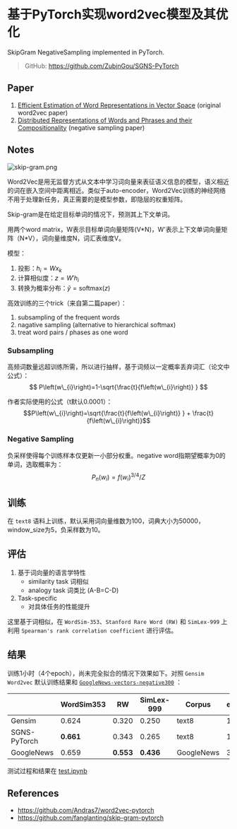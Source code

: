 # 基于PyTorch实现word2vec模型及其优化


SkipGram NegativeSampling implemented in PyTorch.

> GitHub: https://github.com/ZubinGou/SGNS-PyTorch

## Paper
1. [Efficient Estimation of Word Representations in Vector Space](http://arxiv.org/pdf/1301.3781.pdf) (original word2vec paper)
2. [Distributed Representations of Words and Phrases and their Compositionality](http://papers.nips.cc/paper/5021-distributed-representations-of-words-and-phrases-and-their-compositionality.pdf) (negative sampling paper)

## Notes
![skip-gram.png](../../../_resources/117fc4e48d744d729870aa5bca14d299.png)

Word2Vec是用无监督方式从文本中学习词向量来表征语义信息的模型，语义相近的词在嵌入空间中距离相近。类似于auto-encoder，Word2Vec训练的神经网络不用于处理新任务，真正需要的是模型参数，即隐层的权重矩阵。

Skip-gram是在给定目标单词的情况下，预测其上下文单词。

用两个word matrix，W表示目标单词向量矩阵(V\*N)，W'表示上下文单词向量矩阵（N\*V），词向量维度N，词汇表维度V。

模型：
1. 投影：$h_i=Wx_k$
2. 计算相似度：$z=W'h_i$
3. 转换为概率分布：$\hat y=\text{softmax}(z)$

高效训练的三个trick（来自第二篇paper）：
1. subsampling of the frequent words
2. nagative sampling (alternative to hierarchical softmax)
3. treat word pairs / phases as one word

### Subsampling
高频词数量远超训练所需，所以进行抽样，基于词频以一定概率丢弃词汇（论文中公式）：
$$
P\left(w\_{i}\right)=1-\sqrt{\frac{t}{f\left(w\_{i}\right)} }
$$

作者实际使用的公式（t默认0.0001）：
$$P\left(w\_{i}\right)=\sqrt{\frac{t}{f\left(w\_{i}\right)} } + \frac{t}{f\left(w\_{i}\right)}$$

### Negative Sampling
负采样使得每个训练样本仅更新一小部分权重。negative word指期望概率为0的单词，选取概率为：
$$
P_n(w_i)=f(w_i)^{3 / 4} / Z
$$

## 训练
在 `text8` 语料上训练，默认采用词向量维数为100，词典大小为50000，window_size为5，负采样数为10。

## 评估
1. 基于词向量的语言学特性
    - similarity task 词相似
    - analogy task 词类比 (A-B=C-D)
2. Task-specific
    - 对具体任务的性能提升

这里基于词相似，在 `WordSim-353`、`Stanford Rare Word (RW)` 和 `SimLex-999` 上利用 `Spearman's rank correlation coefficient` 进行评估。

## 结果
训练1小时（4个epoch），尚未完全拟合的情况下效果如下。对照 `Gensim Word2vec` 默认训练结果和 [`GoogleNews-vectors-negative300`](https://code.google.com/archive/p/word2vec/) ：

|              | WordSim353 | RW           | SimLex-999 | Corpus     | embed_dim | vocab_size | Time |
|--------------|------------|--------------|------------|------------|-----------|------------|------|
| Gensim       | 0.624      | 0.320        | 0.250      | text8      | 100       | 71290      | 1min |
| SGNS-PyTorch | **0.661**      | 0.343        | 0.265      | text8      | 100       | 50000      | 1h   |
| GoogleNews   | 0.659      | **0.553**        | **0.436**      | GoogleNews | 300       | 3000000    | -    |

测试过程和结果在 [test.ipynb](https://github.com/ZubinGou/SGNS-PyTorch/blob/main/test.ipynb)

## References
- https://github.com/Andras7/word2vec-pytorch
- https://github.com/fanglanting/skip-gram-pytorch

